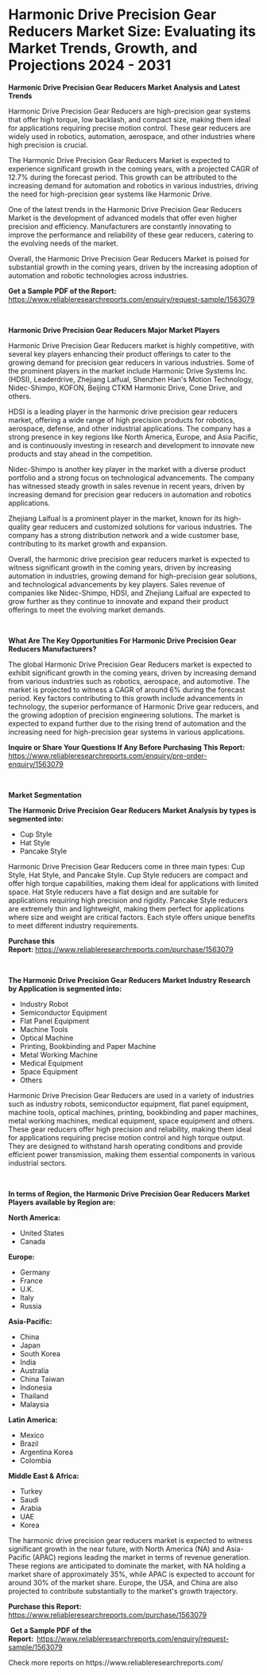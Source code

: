 <p><h1>Harmonic Drive Precision Gear Reducers Market Size: Evaluating its Market Trends, Growth, and Projections 2024 - 2031</h1></p><p><strong>Harmonic Drive Precision Gear Reducers Market Analysis and Latest Trends</strong></p>
<p><p>Harmonic Drive Precision Gear Reducers are high-precision gear systems that offer high torque, low backlash, and compact size, making them ideal for applications requiring precise motion control. These gear reducers are widely used in robotics, automation, aerospace, and other industries where high precision is crucial.</p><p>The Harmonic Drive Precision Gear Reducers Market is expected to experience significant growth in the coming years, with a projected CAGR of 12.7% during the forecast period. This growth can be attributed to the increasing demand for automation and robotics in various industries, driving the need for high-precision gear systems like Harmonic Drive.</p><p>One of the latest trends in the Harmonic Drive Precision Gear Reducers Market is the development of advanced models that offer even higher precision and efficiency. Manufacturers are constantly innovating to improve the performance and reliability of these gear reducers, catering to the evolving needs of the market.</p><p>Overall, the Harmonic Drive Precision Gear Reducers Market is poised for substantial growth in the coming years, driven by the increasing adoption of automation and robotic technologies across industries.</p></p>
<p><strong>Get a Sample PDF of the Report:&nbsp;</strong> <a href="https://www.reliableresearchreports.com/enquiry/request-sample/1563079">https://www.reliableresearchreports.com/enquiry/request-sample/1563079</a></p>
<p>&nbsp;</p>
<p><strong>Harmonic Drive Precision Gear Reducers Major Market Players</strong></p>
<p><p>Harmonic Drive Precision Gear Reducers market is highly competitive, with several key players enhancing their product offerings to cater to the growing demand for precision gear reducers in various industries. Some of the prominent players in the market include Harmonic Drive Systems Inc. (HDSI), Leaderdrive, Zhejiang Laifual, Shenzhen Han's Motion Technology, Nidec-Shimpo, KOFON, Beijing CTKM Harmonic Drive, Cone Drive, and others.</p><p>HDSI is a leading player in the harmonic drive precision gear reducers market, offering a wide range of high precision products for robotics, aerospace, defense, and other industrial applications. The company has a strong presence in key regions like North America, Europe, and Asia Pacific, and is continuously investing in research and development to innovate new products and stay ahead in the competition.</p><p>Nidec-Shimpo is another key player in the market with a diverse product portfolio and a strong focus on technological advancements. The company has witnessed steady growth in sales revenue in recent years, driven by increasing demand for precision gear reducers in automation and robotics applications.</p><p>Zhejiang Laifual is a prominent player in the market, known for its high-quality gear reducers and customized solutions for various industries. The company has a strong distribution network and a wide customer base, contributing to its market growth and expansion.</p><p>Overall, the harmonic drive precision gear reducers market is expected to witness significant growth in the coming years, driven by increasing automation in industries, growing demand for high-precision gear solutions, and technological advancements by key players. Sales revenue of companies like Nidec-Shimpo, HDSI, and Zhejiang Laifual are expected to grow further as they continue to innovate and expand their product offerings to meet the evolving market demands.</p></p>
<p>&nbsp;</p>
<p><strong>What Are The Key Opportunities For Harmonic Drive Precision Gear Reducers Manufacturers?</strong></p>
<p><p>The global Harmonic Drive Precision Gear Reducers market is expected to exhibit significant growth in the coming years, driven by increasing demand from various industries such as robotics, aerospace, and automotive. The market is projected to witness a CAGR of around 6% during the forecast period. Key factors contributing to this growth include advancements in technology, the superior performance of Harmonic Drive gear reducers, and the growing adoption of precision engineering solutions. The market is expected to expand further due to the rising trend of automation and the increasing need for high-precision gear systems in various applications.</p></p>
<p><strong>Inquire or Share Your Questions If Any Before Purchasing This Report:</strong> <a href="https://www.reliableresearchreports.com/enquiry/pre-order-enquiry/1563079">https://www.reliableresearchreports.com/enquiry/pre-order-enquiry/1563079</a></p>
<p>&nbsp;</p>
<p><strong>Market Segmentation</strong></p>
<p><strong>The Harmonic Drive Precision Gear Reducers Market Analysis by types is segmented into:</strong></p>
<p><ul><li>Cup Style</li><li>Hat Style</li><li>Pancake Style</li></ul></p>
<p><p>Harmonic Drive Precision Gear Reducers come in three main types: Cup Style, Hat Style, and Pancake Style. Cup Style reducers are compact and offer high torque capabilities, making them ideal for applications with limited space. Hat Style reducers have a flat design and are suitable for applications requiring high precision and rigidity. Pancake Style reducers are extremely thin and lightweight, making them perfect for applications where size and weight are critical factors. Each style offers unique benefits to meet different industry requirements.</p></p>
<p><strong>Purchase this Report:&nbsp;</strong><a href="https://www.reliableresearchreports.com/purchase/1563079">https://www.reliableresearchreports.com/purchase/1563079</a></p>
<p>&nbsp;</p>
<p><strong>The Harmonic Drive Precision Gear Reducers Market Industry Research by Application is segmented into:</strong></p>
<p><ul><li>Industry Robot</li><li>Semiconductor Equipment</li><li>Flat Panel Equipment</li><li>Machine Tools</li><li>Optical Machine</li><li>Printing, Bookbinding and Paper Machine</li><li>Metal Working Machine</li><li>Medical Equipment</li><li>Space Equipment</li><li>Others</li></ul></p>
<p><p>Harmonic Drive Precision Gear Reducers are used in a variety of industries such as industry robots, semiconductor equipment, flat panel equipment, machine tools, optical machines, printing, bookbinding and paper machines, metal working machines, medical equipment, space equipment and others. These gear reducers offer high precision and reliability, making them ideal for applications requiring precise motion control and high torque output. They are designed to withstand harsh operating conditions and provide efficient power transmission, making them essential components in various industrial sectors.</p></p>
<p>&nbsp;</p>
<p><strong>In terms of Region, the Harmonic Drive Precision Gear Reducers Market Players available by Region are:</strong></p>
<p>
    <p> <strong> North America: </strong>
        <ul>
            <li>United States</li>
            <li>Canada</li>
        </ul>
        </p> 
    <p> <strong> Europe: </strong>
        <ul>
            <li>Germany</li>
            <li>France</li>
            <li>U.K.</li>
            <li>Italy</li>
            <li>Russia</li>
        </ul>
        </p> 
    <p> <strong> Asia-Pacific: </strong>
        <ul>
            <li>China</li>
            <li>Japan</li>
            <li>South Korea</li>
            <li>India</li>
            <li>Australia</li>
            <li>China Taiwan</li>
            <li>Indonesia</li>
            <li>Thailand</li>
            <li>Malaysia</li>
        </ul>
        </p> 
    <p> <strong> Latin America: </strong>
        <ul>
            <li>Mexico</li>
            <li>Brazil</li>
            <li>Argentina Korea</li>
            <li>Colombia</li>
        </ul>
        </p> 
    <p> <strong> Middle East & Africa: </strong>
        <ul>
            <li>Turkey</li>
            <li>Saudi</li>
            <li>Arabia</li>
            <li>UAE</li>
            <li>Korea</li>
        </ul>
    </p>
    </p>
<p><p>The harmonic drive precision gear reducers market is expected to witness significant growth in the near future, with North America (NA) and Asia-Pacific (APAC) regions leading the market in terms of revenue generation. These regions are anticipated to dominate the market, with NA holding a market share of approximately 35%, while APAC is expected to account for around 30% of the market share. Europe, the USA, and China are also projected to contribute substantially to the market's growth trajectory.</p></p>
<p><strong>Purchase this Report: </strong><a href="https://www.reliableresearchreports.com/purchase/1563079">https://www.reliableresearchreports.com/purchase/1563079</a></p>
<p>&nbsp;<strong>Get a Sample PDF of the Report:&nbsp;&nbsp;</strong><a href="https://www.reliableresearchreports.com/enquiry/request-sample/1563079">https://www.reliableresearchreports.com/enquiry/request-sample/1563079</a></p>
<p><strong></strong></p>
<p>Check more reports on https://www.reliableresearchreports.com/</p>